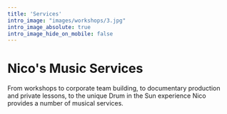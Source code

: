```yaml
---
title: 'Services'
intro_image: "images/workshops/3.jpg"
intro_image_absolute: true
intro_image_hide_on_mobile: false
---
```


# Nico's Music Services

From workshops to corporate team building, to documentary production and private lessons, to the unique Drum in the Sun experience Nico provides a number of musical services.
